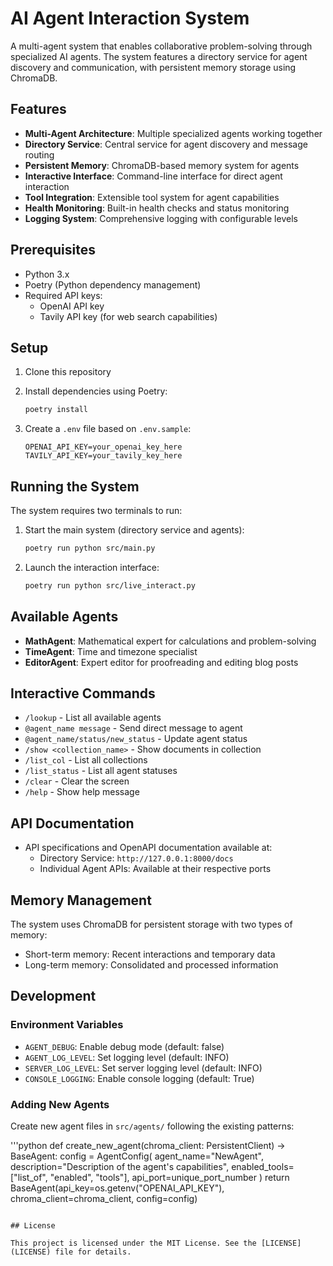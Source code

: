 # AI Agent Interaction System

A multi-agent system that enables collaborative problem-solving through specialized AI agents. The system features a directory service for agent discovery and communication, with persistent memory storage using ChromaDB.

## Features

- **Multi-Agent Architecture**: Multiple specialized agents working together
- **Directory Service**: Central service for agent discovery and message routing
- **Persistent Memory**: ChromaDB-based memory system for agents
- **Interactive Interface**: Command-line interface for direct agent interaction
- **Tool Integration**: Extensible tool system for agent capabilities
- **Health Monitoring**: Built-in health checks and status monitoring
- **Logging System**: Comprehensive logging with configurable levels

## Prerequisites

- Python 3.x
- Poetry (Python dependency management)
- Required API keys:
  - OpenAI API key
  - Tavily API key (for web search capabilities)

## Setup

1. Clone this repository

2. Install dependencies using Poetry:
   ```bash
   poetry install
   ```

3. Create a `.env` file based on `.env.sample`:
   ```
   OPENAI_API_KEY=your_openai_key_here
   TAVILY_API_KEY=your_tavily_key_here
   ```

## Running the System

The system requires two terminals to run:

1. Start the main system (directory service and agents):
   ```bash
   poetry run python src/main.py
   ```

2. Launch the interaction interface:
   ```bash
   poetry run python src/live_interact.py
   ```

## Available Agents

- **MathAgent**: Mathematical expert for calculations and problem-solving
- **TimeAgent**: Time and timezone specialist
- **EditorAgent**: Expert editor for proofreading and editing blog posts

## Interactive Commands

- `/lookup` - List all available agents
- `@agent_name message` - Send direct message to agent
- `@agent_name/status/new_status` - Update agent status
- `/show <collection_name>` - Show documents in collection
- `/list_col` - List all collections
- `/list_status` - List all agent statuses
- `/clear` - Clear the screen
- `/help` - Show help message

## API Documentation

- API specifications and OpenAPI documentation available at:
  - Directory Service: `http://127.0.0.1:8000/docs`
  - Individual Agent APIs: Available at their respective ports

## Memory Management

The system uses ChromaDB for persistent storage with two types of memory:
- Short-term memory: Recent interactions and temporary data
- Long-term memory: Consolidated and processed information

## Development

### Environment Variables

- `AGENT_DEBUG`: Enable debug mode (default: false)
- `AGENT_LOG_LEVEL`: Set logging level (default: INFO)
- `SERVER_LOG_LEVEL`: Set server logging level (default: INFO)
- `CONSOLE_LOGGING`: Enable console logging (default: True)

### Adding New Agents

Create new agent files in `src/agents/` following the existing patterns:

'''python
def create_new_agent(chroma_client: PersistentClient) -> BaseAgent:
config = AgentConfig(
agent_name="NewAgent",
description="Description of the agent's capabilities",
enabled_tools=["list_of", "enabled", "tools"],
api_port=unique_port_number
)
return BaseAgent(api_key=os.getenv("OPENAI_API_KEY"),
chroma_client=chroma_client,
config=config)
```

## License

This project is licensed under the MIT License. See the [LICENSE](LICENSE) file for details.
